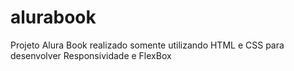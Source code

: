 # alurabook
Projeto Alura Book realizado somente utilizando HTML e CSS para desenvolver Responsividade e FlexBox
